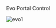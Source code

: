   Evo Portal Control



![evo1](https://github.com/engrpanda/Evo_Portal_Control/assets/53995355/cfe17671-ad69-4a82-8835-4cee442c795e)
